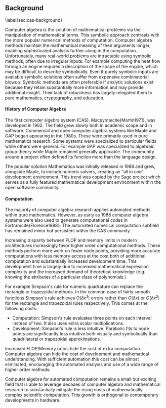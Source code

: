 
Background
----------

\label{sec:cas-background}

Computer algebra is the solution of mathematical problems via the manipulation of mathematical terms.  This symbolic approach contrasts with the more popular numerical methods of computation.  Computer algebra methods maintain the mathematical meaning of their arguments longer, enabling sophisticated analysis further along in the computation.  Unfortunately, many real-world problems are intractable using symbolic methods, often due to irregular inputs.  For example computing the heat flow through an engine requires a description of the shape of the engine, which may be difficult to describe symbolically.  Even if purely symbolic inputs are available symbolic solutions often suffer from expensive combinatorial blowup.  Symbolic methods are often preferable if analytic solutions exist because they retain substantially more information and may provide additional insight.  Their lack of robustness has largely relegated them to pure mathematics, cryptography, and education.


#### History of Computer Algebra 

The first computer algebra system (CAS), Macsyma\cite{Martin1971}, was developed in 1962.  The field grew slowly both in academic scope and in software.  Commercial and open computer algebra systems like Maple and GAP began appearing in the 1980s.  These were primarily used in pure mathematics research.  Some systems were specialized to particular fields while others were general.  For example GAP was specialized to algebraic group theory while Maple remained generally applicable.  The community around a project often defined its function more than the language design.

The popular solution Mathematica was initially released in 1988 and grew, alongside Maple, to include numeric solvers, creating an "all in one" development environment.  This trend was copied by the Sage project which serves as a fully featured mathematical development environment within the open software community.


#### Computation

The majority of computer algebra research applies automated methods within pure mathematics.  However, as early as 1988 computer algebra systems were also used to generate computational codes in Fortran\cite{Florence1988}.  The automated numerical computation subfield has remained minor but persistent within the CAS community.

Increasing disparity between FLOP and memory limits in modern architectures increasingly favor higher order computational methods.  These methods perform more work on fewer node points, providing more accurate computations with less memory access at the cost both of additional computation and substantially increased development time.  This development time is largely due to increased mathematical expression complexity and the increased demand of theoretical knowledge (e.g. knowing the attributes of a particular class of polynomials.)

For example Simpson's rule for numeric quadrature can replace the rectangle or trapezoidal methods.  In the common case of fairly smooth functions Simpson's rule achieves $O(\delta x^3)$ errors rather than $O(\delta x)$ or $O(\delta x^2)$ for the rectangle and trapezoidal rules respectively.  This comes at the following costs:

*   Computation:  Simpson's rule evaluates three points on each interval instead of two.  It also uses extra scalar multiplications.
*   Development:  Simpson's rule is less intuitive.  Parabolic fits to node points are significantly less intuitive both visually and symbolically than quadrilateral or trapezoidal approximations.

Increased FLOP/Memory ratios hide the cost of extra computation.  Computer algebra can hide the cost of development and mathematical understanding.  With sufficient automation this cost can be almost eliminated, encouraging the automated analysis and use of a wide range of higher order methods.

Computer algebra for automated computation remains a small but exciting field that is able to leverage decades of computer algebra and mathematical research to substantially mitigate the rising costs of mathematically complex scientific computation.  This growth is orthogonal to contemporary developments in hardware.
